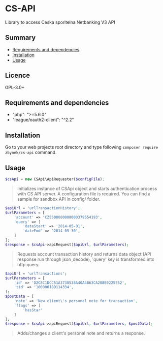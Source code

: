 # CS-API

Library to access Ceska sporitelna Netbanking V3 API
 
## Summary

- [Requirements and dependencies](#requirements-and-dependencies)
- [Installation](#installation)
- [Usage](#usage)
 
## Licence

GPL-3.0+

## Requirements and dependencies

- "php": ">=5.6.0"
- "league/oauth2-client": "^2.2"

## Installation

Go to your web projects root directory and type following `composer require zbynek/cs-api` command.

## Usage

```php
$csApi = new CSApi\ApiRequester($configFile);
```

> Initializes instance of CSApi object and starts authentication process with CS API server.
> A configuration file is required. You can find a sample for sandbox API in config/ folder.

```php
$apiUrl = 'urlTransactionHistory';
$urlParameters = [
    'account' => 'CZ5508000000000379554193',
    'query' => [
        'dateStart' => '2014-05-01',
        'dateEnd' => '2014-05-30',
    ]
];
$response = $csApi->apiRequest($apiUrl, $urlParameters);
```

> Requests account transaction history and returns data object (API response run through json_decode),
> 'query' key is transformed into http query.

```php
$apiUrl = 'urlTransactions';
$urlParameters = [
    'id' => 'D2C8C1DCC51A3738538A40A4863CA288E0225E52',
    'tid' => '100000189114334',
];
$postData = [
    'note' => 'New client\'s personal note for transaction',
    'flags' => [
        'hasStar'
    ]
];
$response = $csApi->apiRequest($apiUrl, $urlParameters, $postData);
```

> Adds/changes a client's personal note and returns a response.


